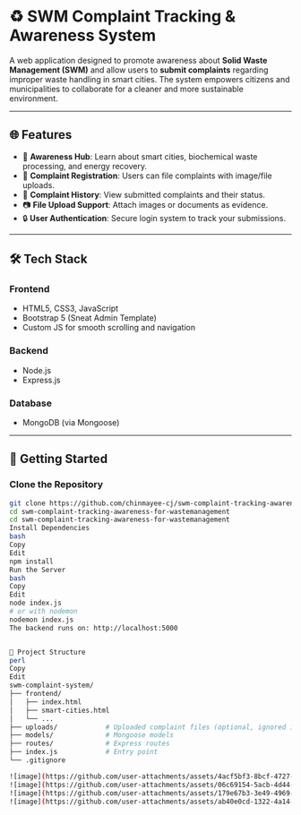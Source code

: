 # ♻️ SWM Complaint Tracking & Awareness System

A web application designed to promote awareness about **Solid Waste Management (SWM)** and allow users to **submit complaints** regarding improper waste handling in smart cities. The system empowers citizens and municipalities to collaborate for a cleaner and more sustainable environment.

---

## 🌐 Features

- 🧠 **Awareness Hub**: Learn about smart cities, biochemical waste processing, and energy recovery.
- 📝 **Complaint Registration**: Users can file complaints with image/file uploads.
- 🧾 **Complaint History**: View submitted complaints and their status.
- 📷 **File Upload Support**: Attach images or documents as evidence.
- 🔒 **User Authentication**: Secure login system to track your submissions.

---

## 🛠️ Tech Stack

### Frontend
- HTML5, CSS3, JavaScript
- Bootstrap 5 (Sneat Admin Template)
- Custom JS for smooth scrolling and navigation

### Backend
- Node.js
- Express.js

### Database
- MongoDB (via Mongoose)

---

## 🚀 Getting Started

### Clone the Repository

```bash
git clone https://github.com/chinmayee-cj/swm-complaint-tracking-awareness-for-wastemanagement.git
cd swm-complaint-tracking-awareness-for-wastemanagement
cd swm-complaint-tracking-awareness-for-wastemanagement
Install Dependencies
bash
Copy
Edit
npm install
Run the Server
bash
Copy
Edit
node index.js
# or with nodemon
nodemon index.js
The backend runs on: http://localhost:5000


📁 Project Structure
perl
Copy
Edit
swm-complaint-system/
├── frontend/
│   ├── index.html
│   ├── smart-cities.html
│   └── ...
├── uploads/            # Uploaded complaint files (optional, ignored in Git)
├── models/             # Mongoose models
├── routes/             # Express routes
├── index.js            # Entry point
└── .gitignore

![image](https://github.com/user-attachments/assets/4acf5bf3-8bcf-4727-9291-6392fff45f60)
![image](https://github.com/user-attachments/assets/06c69154-5acb-4d44-b0a0-4972d2b6edf3)
![image](https://github.com/user-attachments/assets/179e67b3-3e49-4969-92a9-c7aa5c902f81)
![image](https://github.com/user-attachments/assets/ab40e0cd-1322-4a14-bb0b-1fe853faba36)
